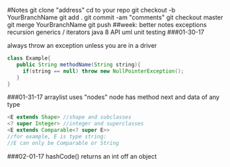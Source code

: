 #Notes
git clone "address"
cd to your repo
git checkout -b YourBranchName
git add .
git commit -am "comments"
git checkout master
git merge YourBranchName
git push
##week:
better notes
exceptions
recursion
generics / iterators
java 8 API
uml
unit testing
###01-30-17

always throw an exception unless you are in a driver
  ```java
  class Example{
     public String methodName(String string){
       if(string == null) throw new NullPointerException();
     }
  }
  ```
###01-31-17
arraylist uses "nodes"
node has method next and data of any type
  ```java
  <E extends Shape> //shape and subclasses
  <? super Integer> //integer and superclasses
  <E extends Comparable<? super E>>
  //for example, E is type string:
  //E can only be Comparable or String
  ```
###02-01-17
hashCode() returns an int off an object
